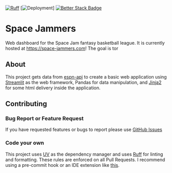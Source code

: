 [![Ruff](https://img.shields.io/endpoint?url=https://raw.githubusercontent.com/astral-sh/ruff/main/assets/badge/v2.json)](https://github.com/astral-sh/ruff)
[![Deployment](https://github.com/NathanEmb/space-jam-dashboard/blob/main/.github/workflows/deploy.yaml/badge.svg)]
[![Better Stack Badge](https://uptime.betterstack.com/status-badges/v2/monitor/1pkz4.svg)](https://uptime.betterstack.com/?utm_source=status_badge)

# Space Jammers

Web dashboard for the Space Jam fantasy basketball league. It is currently hosted at https://space-jammers.com! The goal is tor 

## About
This project gets data from [espn-api](https://github.com/cwendt94/espn-api)  to create a basic web application using [Streamlit](https://streamlit.io/) as the web framework, Pandas for data manipulation, and [Jinja2](https://jinja.palletsprojects.com/en/stable/) for some html delivery inside the application.

## Contributing
### Bug Report or Feature Request
If you have requested features or bugs to report please use [GitHub Issues](https://github.com/NathanEmb/space-jam-dashboard)

### Code your own
This project uses [UV](https://github.com/astral-sh/uv) as the dependency manager and uses [Ruff](https://github.com/astral-sh/ruff) for linting and formatting. These rules are enforced on all Pull Requests. I recommend using a pre-commit hook or an IDE extension like [this](https://marketplace.visualstudio.com/items?itemName=charliermarsh.ruff).